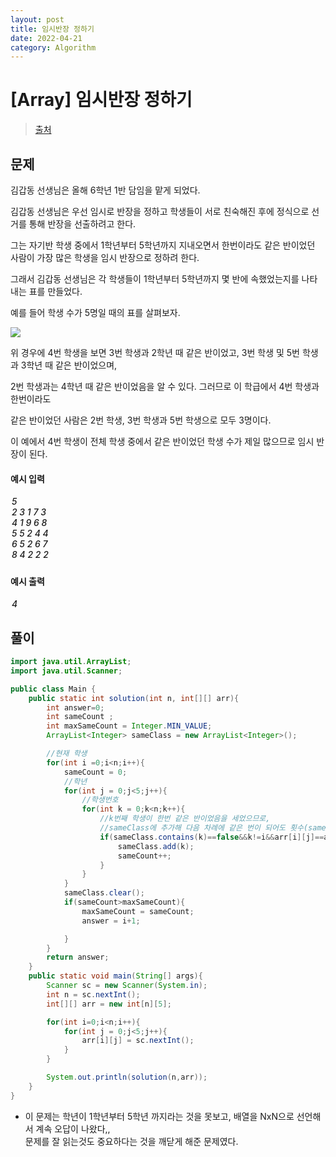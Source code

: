 ```yaml
---
layout: post
title: 임시반장 정하기
date: 2022-04-21
category: Algorithm
---
```


# [Array] 임시반장 정하기

> [출처](https://www.inflearn.com/course/%EC%9E%90%EB%B0%94-%EC%95%8C%EA%B3%A0%EB%A6%AC%EC%A6%98-%EB%AC%B8%EC%A0%9C%ED%92%80%EC%9D%B4-%EC%BD%94%ED%85%8C%EB%8C%80%EB%B9%84/)

## 문제

김갑동 선생님은 올해 6학년 1반 담임을 맡게 되었다.

김갑동 선생님은 우선 임시로 반장을 정하고 학생들이 서로 친숙해진 후에 정식으로 선거를 통해 반장을 선출하려고 한다.

그는 자기반 학생 중에서 1학년부터 5학년까지 지내오면서 한번이라도 같은 반이었던 사람이 가장 많은 학생을 임시 반장으로 정하려 한다.

그래서 김갑동 선생님은 각 학생들이 1학년부터 5학년까지 몇 반에 속했었는지를 나타내는 표를 만들었다.

예를 들어 학생 수가 5명일 때의 표를 살펴보자.

<img src ="https://cote.inflearn.com/public/upload/f8a83920ca.jpg"/>

위 경우에 4번 학생을 보면 3번 학생과 2학년 때 같은 반이었고, 3번 학생 및 5번 학생과 3학년 때 같은 반이었으며,

2번 학생과는 4학년 때 같은 반이었음을 알 수 있다. 그러므로 이 학급에서 4번 학생과 한번이라도

같은 반이었던 사람은 2번 학생, 3번 학생과 5번 학생으로 모두 3명이다.

이 예에서 4번 학생이 전체 학생 중에서 같은 반이었던 학생 수가 제일 많으므로 임시 반장이 된다.

#### 예시 입력

<h5 style = "margin-top:3px; margin-left:2px;font-weight:550">
5<br>
2 3 1 7 3<br>
4 1 9 6 8<br>
5 5 2 4 4<br>
6 5 2 6 7<br>
8 4 2 2 2<br>

</h5>

#### 예시 출력

<h5 style = "margin-top:3px; margin-left:2px; font-weight:550">4</h5>

## 풀이

```java
import java.util.ArrayList;
import java.util.Scanner;

public class Main {
    public static int solution(int n, int[][] arr){
        int answer=0;
        int sameCount ;
        int maxSameCount = Integer.MIN_VALUE;
        ArrayList<Integer> sameClass = new ArrayList<Integer>();

        //현재 학생
        for(int i =0;i<n;i++){
            sameCount = 0;
            //학년
            for(int j = 0;j<5;j++){
                //학생번호
                for(int k = 0;k<n;k++){
                    //k번째 학생이 한번 같은 반이었음을 세었으므로,
                    //sameClass에 추가해 다음 차례에 같은 번이 되어도 횟수(sameCount)를 증가하지 않게 해준다.
                    if(sameClass.contains(k)==false&&k!=i&&arr[i][j]==arr[k][j]){
                        sameClass.add(k);
                        sameCount++;
                    }
                }
            }
            sameClass.clear();
            if(sameCount>maxSameCount){
                maxSameCount = sameCount;
                answer = i+1;

            }
        }
        return answer;
    }
    public static void main(String[] args){
        Scanner sc = new Scanner(System.in);
        int n = sc.nextInt();
        int[][] arr = new int[n][5];

        for(int i=0;i<n;i++){
            for(int j = 0;j<5;j++){
                arr[i][j] = sc.nextInt();
            }
        }

        System.out.println(solution(n,arr));
    }
}
```

- 이 문제는 학년이 1학년부터 5학년 까지라는 것을 못보고, 배열을 NxN으로 선언해서 계속 오답이 나왔다,,
  <br> 문제를 잘 읽는것도 중요하다는 것을 깨닫게 해준 문제였다.
